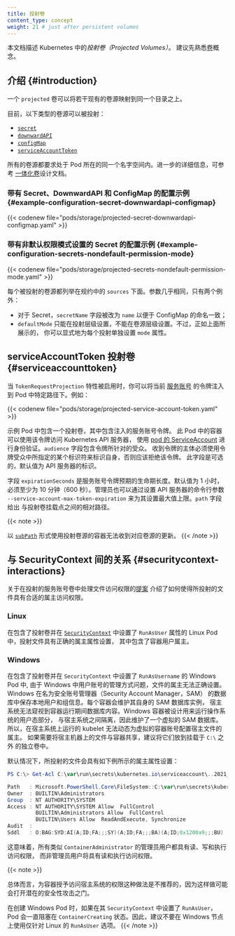 ```yaml
---
title: 投射卷
content_type: concept
weight: 21 # just after persistent volumes
---
```


<!--
reviewers:
- marosset
- jsturtevant
- zshihang
title: Projected Volumes
content_type: concept
weight: 21 # just after persistent volumes
-->

<!-- overview -->

<!--
This document describes _projected volumes_ in Kubernetes. Familiarity with [volumes](/docs/concepts/storage/volumes/) is suggested.
-->
本文档描述 Kubernetes 中的*投射卷（Projected Volumes）*。
建议先熟悉[卷](/zh/docs/concepts/storage/volumes/)概念。

<!-- body -->

<!--
## Introduction

A `projected` volume maps several existing volume sources into the same directory.

Currently, the following types of volume sources can be projected:

* [`secret`](/docs/concepts/storage/volumes/#secret)
* [`downwardAPI`](/docs/concepts/storage/volumes/#downwardapi)
* [`configMap`](/docs/concepts/storage/volumes/#configmap)
* [`serviceAccountToken`](#serviceaccounttoken)
-->
## 介绍    {#introduction}

一个 `projected` 卷可以将若干现有的卷源映射到同一个目录之上。

目前，以下类型的卷源可以被投射：

* [`secret`](/zh/docs/concepts/storage/volumes/#secret)
* [`downwardAPI`](/zh/docs/concepts/storage/volumes/#downwardapi)
* [`configMap`](/zh/docs/concepts/storage/volumes/#configmap)
* [`serviceAccountToken`](#serviceaccounttoken)

<!--
All sources are required to be in the same namespace as the Pod. For more details,
see the [all-in-one volume](https://github.com/kubernetes/design-proposals-archive/blob/main/node/all-in-one-volume.md) design document.
-->
所有的卷源都要求处于 Pod 所在的同一个名字空间内。进一步的详细信息，可参考
[一体化卷](https://github.com/kubernetes/design-proposals-archive/blob/main/node/all-in-one-volume.md)设计文档。

<!--
### Example configuration with a secret, a downwardAPI, and a configMap {#example-configuration-secret-downwardapi-configmap}
-->
### 带有 Secret、DownwardAPI 和 ConfigMap 的配置示例 {#example-configuration-secret-downwardapi-configmap}

{{< codenew file="pods/storage/projected-secret-downwardapi-configmap.yaml" >}}

<!--
### Example configuration: secrets with a non-default permission mode set {#example-configuration-secrets-nondefault-permission-mode}
-->
### 带有非默认权限模式设置的 Secret 的配置示例 {#example-configuration-secrets-nondefault-permission-mode}

{{< codenew file="pods/storage/projected-secrets-nondefault-permission-mode.yaml" >}}

<!--
Each projected volume source is listed in the spec under `sources`. The
parameters are nearly the same with two exceptions:

* For secrets, the `secretName` field has been changed to `name` to be consistent
  with ConfigMap naming.
* The `defaultMode` can only be specified at the projected level and not for each
  volume source. However, as illustrated above, you can explicitly set the `mode`
  for each individual projection.
-->
每个被投射的卷源都列举在规约中的 `sources` 下面。参数几乎相同，只有两个例外：

* 对于 Secret，`secretName` 字段被改为 `name` 以便于 ConfigMap 的命名一致；
* `defaultMode` 只能在投射层级设置，不能在卷源层级设置。不过，正如上面所展示的，
  你可以显式地为每个投射单独设置 `mode` 属性。 

<!--
## serviceAccountToken projected volumes {#serviceaccounttoken}
When the `TokenRequestProjection` feature is enabled, you can inject the token
for the current [service account](/docs/reference/access-authn-authz/authentication/#service-account-tokens)
into a Pod at a specified path. For example:
-->
## serviceAccountToken 投射卷 {#serviceaccounttoken}
当 `TokenRequestProjection` 特性被启用时，你可以将当前
[服务账号](/zh/docs/reference/access-authn-authz/authentication/#service-account-tokens)
的令牌注入到 Pod 中特定路径下。例如：

{{< codenew file="pods/storage/projected-service-account-token.yaml" >}}

<!--
The example Pod has a projected volume containing the injected service account
token. Containers in this Pod can use that token to access the Kubernetes API
server, authenticating with the identity of [the pod's ServiceAccount](/docs/tasks/configure-pod-container/configure-service-account/).
The `audience` field contains the intended audience of the
token. A recipient of the token must identify itself with an identifier specified
in the audience of the token, and otherwise should reject the token. This field
is optional and it defaults to the identifier of the API server.
-->
示例 Pod 中包含一个投射卷，其中包含注入的服务账号令牌。
此 Pod 中的容器可以使用该令牌访问 Kubernetes API 服务器， 使用 
[pod 的 ServiceAccount](/zh/docs/tasks/configure-pod-container/configure-service-account/)
进行身份验证。`audience` 字段包含令牌所针对的受众。
收到令牌的主体必须使用令牌受众中所指定的某个标识符来标识自身，否则应该拒绝该令牌。
此字段是可选的，默认值为 API 服务器的标识。

<!--
The `expirationSeconds` is the expected duration of validity of the service account
token. It defaults to 1 hour and must be at least 10 minutes (600 seconds). An administrator
can also limit its maximum value by specifying the `--service-account-max-token-expiration`
option for the API server. The `path` field specifies a relative path to the mount point
of the projected volume.
-->
字段 `expirationSeconds` 是服务账号令牌预期的生命期长度。默认值为 1 小时，
必须至少为 10 分钟（600 秒）。管理员也可以通过设置 API 服务器的命令行参数
`--service-account-max-token-expiration` 来为其设置最大值上限。`path` 字段给出
与投射卷挂载点之间的相对路径。

{{< note >}}
<!--
A container using a projected volume source as a [`subPath`](/docs/concepts/storage/volumes/#using-subpath)
volume mount will not receive updates for those volume sources.
-->
以 [`subPath`](/zh/docs/concepts/storage/volumes/#using-subpath)
形式使用投射卷源的容器无法收到对应卷源的更新。
{{< /note >}}

<!--
## SecurityContext interactions
-->
## 与 SecurityContext 间的关系    {#securitycontext-interactions}

<!--
The [proposal](https://github.com/kubernetes/enhancements/tree/master/keps/sig-storage/2451-service-account-token-volumes#proposal) for file permission handling in projected service account volume enhancement introduced the projected files having the the correct owner permissions set.
-->
关于在投射的服务账号卷中处理文件访问权限的[提案](https://github.com/kubernetes/enhancements/tree/master/keps/sig-storage/2451-service-account-token-volumes#proposal)
介绍了如何使得所投射的文件具有合适的属主访问权限。

### Linux

<!--
In Linux pods that have a projected volume and `RunAsUser` set in the Pod
[`SecurityContext`](/docs/reference/kubernetes-api/workload-resources/pod-v1/#security-context),
the projected files have the correct ownership set including container user
ownership.
-->
在包含了投射卷并在
[`SecurityContext`](/docs/reference/kubernetes-api/workload-resources/pod-v1/#security-context)
中设置了 `RunAsUser` 属性的 Linux Pod 中，投射文件具有正确的属主属性设置，
其中包含了容器用户属主。

### Windows

<!--
In Windows pods that have a projected volume and `RunAsUsername` set in the
Pod `SecurityContext`, the ownership is not enforced due to the way user
accounts are managed in Windows. Windows stores and manages local user and group
accounts in a database file called Security Account Manager (SAM). Each
container maintains its own instance of the SAM database, to which the host has
no visibility into while the container is running. Windows containers are
designed to run the user mode portion of the OS in isolation from the host,
hence the maintenance of a virtual SAM database. As a result, the kubelet running
on the host does not have the ability to dynamically configure host file
ownership for virtualized container accounts. It is recommended that if files on
the host machine are to be shared with the container then they should be placed
into their own volume mount outside of `C:\`.
-->
在包含了投射卷并在 `SecurityContext` 中设置了 `RunAsUsername` 的 Windows Pod 中,
由于 Windows 中用户账号的管理方式问题，文件的属主无法正确设置。
Windows 在名为安全账号管理器（Security Account Manager，SAM）
的数据库中保存本地用户和组信息。每个容器会维护其自身的 SAM 数据库实例，
宿主系统无法窥视到容器运行期间数据库内容。Windows 容器被设计用来运行操作系统的用户态部分，
与宿主系统之间隔离，因此维护了一个虚拟的 SAM 数据库。
所以，在宿主系统上运行的 kubelet 无法动态为虚拟的容器账号配置宿主文件的属主。
如果需要将宿主机器上的文件与容器共享，建议将它们放到挂载于 `C:\` 之外
的独立卷中。

<!--
By default, the projected files will have the following ownership as shown for
an example projected volume file:
-->
默认情况下，所投射的文件会具有如下例所示的属主属性设置：

```powershell
PS C:\> Get-Acl C:\var\run\secrets\kubernetes.io\serviceaccount\..2021_08_31_22_22_18.318230061\ca.crt | Format-List

Path   : Microsoft.PowerShell.Core\FileSystem::C:\var\run\secrets\kubernetes.io\serviceaccount\..2021_08_31_22_22_18.318230061\ca.crt
Owner  : BUILTIN\Administrators
Group  : NT AUTHORITY\SYSTEM
Access : NT AUTHORITY\SYSTEM Allow  FullControl
         BUILTIN\Administrators Allow  FullControl
         BUILTIN\Users Allow  ReadAndExecute, Synchronize
Audit  :
Sddl   : O:BAG:SYD:AI(A;ID;FA;;;SY)(A;ID;FA;;;BA)(A;ID;0x1200a9;;;BU)
```

<!--
This implies all administrator users like `ContainerAdministrator` will have
read, write and execute access while, non-administrator users will have read and
execute access.
-->
这意味着，所有类似 `ContainerAdministrator` 的管理员用户都具有读、写和执行访问权限，
而非管理员用户将具有读和执行访问权限。

{{< note >}}
<!--
In general, granting the container access to the host is discouraged as it can
open the door for potential security exploits.

Creating a Windows Pod with `RunAsUser` in it's `SecurityContext` will result in
the Pod being stuck at `ContainerCreating` forever. So it is advised to not use
the Linux only `RunAsUser` option with Windows Pods.
-->
总体而言，为容器授予访问宿主系统的权限这种做法是不推荐的，因为这样做可能会打开潜在的安全性攻击之门。

在创建 Windows Pod 时，如果在其 `SecurityContext` 中设置了 `RunAsUser`，
Pod 会一直阻塞在 `ContainerCreating` 状态。因此，建议不要在 Windows
节点上使用仅针对 Linux 的 `RunAsUser` 选项。
{{< /note >}}


